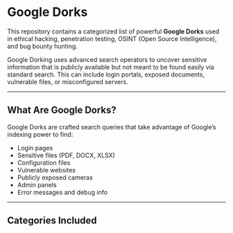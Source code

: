 # Google Dorks

This repository contains a categorized list of powerful **Google Dorks** used in ethical hacking, penetration testing, OSINT (Open Source Intelligence), and bug bounty hunting.

Google Dorking uses advanced search operators to uncover sensitive information that is publicly available but not meant to be found easily via standard search. This can include login portals, exposed documents, vulnerable files, or misconfigured servers.

---

## What Are Google Dorks?

Google Dorks are crafted search queries that take advantage of Google’s indexing power to find:

- Login pages
- Sensitive files (PDF, DOCX, XLSX)
- Configuration files
- Vulnerable websites
- Publicly exposed cameras
- Admin panels
- Error messages and debug info

---

##  Categories Included

